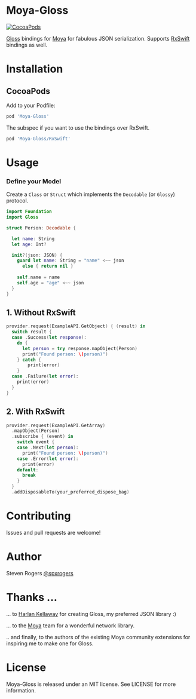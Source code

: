 Moya-Gloss
============
[![CocoaPods](https://img.shields.io/cocoapods/v/Moya-Gloss.svg)](https://github.com/spxrogers/Moya-Gloss)

[Gloss](https://github.com/hkellaway/Gloss) bindings for [Moya](https://github.com/Moya/Moya) for fabulous JSON serialization.
Supports [RxSwift](https://github.com/ReactiveX/RxSwift/) bindings as well.

# Installation

## CocoaPods

Add to your Podfile:
```ruby
pod 'Moya-Gloss'
```

The subspec if you want to use the bindings over RxSwift.

```ruby
pod 'Moya-Gloss/RxSwift'
```

# Usage

### Define your Model
Create a `Class` or `Struct` which implements the `Decodable` (or `Glossy`) protocol.

```swift
import Foundation
import Gloss

struct Person: Decodable {

  let name: String
  let age: Int?

  init?(json: JSON) {
    guard let name: String = "name" <~~ json
      else { return nil }
    
    self.name = name
    self.age = "age" <~~ json
  }
}
```

## 1. Without RxSwift


```swift
provider.request(ExampleAPI.GetObject) { (result) in
  switch result {
  case .Success(let response):
    do {
      let person = try response.mapObject(Person)
      print("Found person: \(person)")
    } catch {
        print(error)
    }
  case .Failure(let error):
    print(error)
  }
}
```

## 2. With RxSwift

```swift
provider.request(ExampleAPI.GetArray)
  .mapObject(Person)
  .subscribe { (event) in
    switch event {
    case .Next(let person):
      print("Found person: \(person)")
    case .Error(let error):
      print(error)
    default:
      break
    }
  }
  .addDisposableTo(your_preferred_dispose_bag)
```

# Contributing

Issues and pull requests are welcome!

# Author

Steven Rogers [@spxrogers](https://twitter.com/spxrogers)

# Thanks ... 

... to [Harlan Kellaway](http://harlankellaway.com) for creating Gloss, my preferred JSON library :)

... to the [Moya](https://github.com/Moya) team for a wonderful network library.

.. and finally, to the authors of the existing Moya community extensions for inspiring me to make one for Gloss.

# License

Moya-Gloss is released under an MIT license. See LICENSE for more information.

